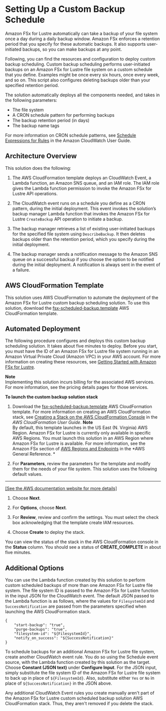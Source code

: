 # Setting Up a Custom Backup Schedule<a name="custom-backup-schedule-fsx"></a>

Amazon FSx for Lustre automatically can take a backup of your file system once a day during a daily backup window\. Amazon FSx enforces a retention period that you specify for these automatic backups\. It also supports user\-initiated backups, so you can make backups at any point\.

Following, you can find the resources and configuration to deploy custom backup scheduling\. Custom backup scheduling performs user\-initiated backups on an Amazon FSx for Lustre file system on a custom schedule that you define\. Examples might be once every six hours, once every week, and so on\. This script also configures deleting backups older than your specified retention period\.

The solution automatically deploys all the components needed, and takes in the following parameters:
+ The file system
+ A CRON schedule pattern for performing backups
+ The backup retention period \(in days\)
+ The backup name tags

For more information on CRON schedule patterns, see [Schedule Expressions for Rules](https://docs.aws.amazon.com/AmazonCloudWatch/latest/events/ScheduledEvents.html) in the Amazon CloudWatch User Guide\.

## Architecture Overview<a name="fsx-custom-backup-overview"></a>

This solution does the following:

1. The AWS CloudFormation template deploys an CloudWatch Event, a Lambda function, an Amazon SNS queue, and an IAM role\. The IAM role gives the Lambda function permission to invoke the Amazon FSx for Lustre API operations\.

1. The CloudWatch event runs on a schedule you define as a CRON pattern, during the initial deployment\. This event invokes the solution’s backup manager Lambda function that invokes the Amazon FSx for Lustre `CreateBackup` API operation to initiate a backup\.

1. The backup manager retrieves a list of existing user\-initiated backups for the specified file system using `DescribeBackup`\. It then deletes backups older than the retention period, which you specify during the initial deployment\.

1. The backup manager sends a notification message to the Amazon SNS queue on a successful backup if you choose the option to be notified during the initial deployment\. A notification is always sent in the event of a failure\.

## AWS CloudFormation Template<a name="fsx-custom-backup-template"></a>

This solution uses AWS CloudFormation to automate the deployment of the Amazon FSx for Lustre custom backup scheduling solution\. To use this solution, download the [fsx\-scheduled\-backup\.template](https://s3.amazonaws.com/solution-references/fsx/backup/fsx-scheduled-backup.template) AWS CloudFormation template\.

## Automated Deployment<a name="fsx-custom-backup-deployment"></a>

The following procedure configures and deploys this custom backup scheduling solution\. It takes about five minutes to deploy\. Before you start, you must have the ID of an Amazon FSx for Lustre file system running in an Amazon Virtual Private Cloud \(Amazon VPC\) in your AWS account\. For more information on creating these resources, see [Getting Started with Amazon FSx for Lustre](getting-started.md)\.

**Note**  
Implementing this solution incurs billing for the associated AWS services\. For more information, see the pricing details pages for those services\.

**To launch the custom backup solution stack**

1. Download the [fsx\-scheduled\-backup\.template](https://s3.amazonaws.com/solution-references/fsx/backup/fsx-scheduled-backup.template) AWS CloudFormation template\. For more information on creating an AWS CloudFormation stack, see [Creating a Stack on the AWS CloudFormation Console](https://docs.aws.amazon.com/AWSCloudFormation/latest/UserGuide/cfn-console-create-stack.html) in the *AWS CloudFormation User Guide*\.
**Note**  
By default, this template launches in the US East \(N\. Virginia\) AWS Region\. Amazon FSx for Lustre is currently only available in specific AWS Regions\. You must launch this solution in an AWS Region where Amazon FSx for Lustre is available\. For more information, see the Amazon FSx section of [AWS Regions and Endpoints](https://docs.aws.amazon.com/general/latest/gr/rande.html) in the *AWS General Reference\. *

1. For **Parameters**, review the parameters for the template and modify them for the needs of your file system\. This solution uses the following default values\.  
****    
[\[See the AWS documentation website for more details\]](http://docs.aws.amazon.com/fsx/latest/LustreGuide/custom-backup-schedule-fsx.html)

1. Choose **Next**\.

1. For **Options**, choose **Next**\.

1. For **Review**, review and confirm the settings\. You must select the check box acknowledging that the template create IAM resources\.

1. Choose **Create** to deploy the stack\.

You can view the status of the stack in the AWS CloudFormation console in the **Status** column\. You should see a status of **CREATE\_COMPLETE** in about five minutes\.

## Additional Options<a name="fsx-custom-backup-supplemental"></a>

You can use the Lambda function created by this solution to perform custom scheduled backups of more than one Amazon FSx for Lustre file system\. The file system ID is passed to the Amazon FSx for Lustre function in the input JSON for the CloudWatch event\. The default JSON passed to the Lambda function is as follows, where the values for `FilesystemId` and `SuccessNotification` are passed from the parameters specified when launching the AWS CloudFormation stack\.

```
{
	"start-backup": "true",
	"purge-backups": "true",
	"filesystem-id": "${FilesystemId}",
	"notify_on_success": "${SuccessNotification}"
}
```

To schedule backups for an additional Amazon FSx for Lustre file system, create another CloudWatch event rule\. You do so using the Schedule event source, with the Lambda function created by this solution as the target\. Choose **Constant \(JSON text\)** under **Configure Input**\. For the JSON input, simply substitute the file system ID of the Amazon FSx for Lustre file system to back up in place of `${FilesystemId}`\. Also, substitute either `Yes` or `No` in place of `${SuccessNotification}` in the JSON above\.

Any additional CloudWatch Event rules you create manually aren't part of the Amazon FSx for Lustre custom scheduled backup solution AWS CloudFormation stack\. Thus, they aren't removed if you delete the stack\.